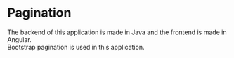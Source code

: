 # Pagination

The backend of this application is made in Java and the frontend is made in Angular.<br/> 
Bootstrap pagination is used in this application.
